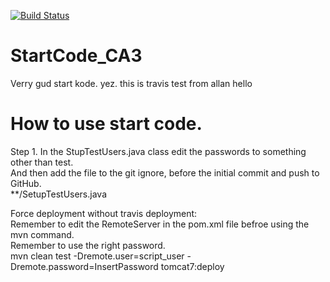 [![Build Status](https://travis-ci.org/Gold-ish/StartCode_CA3_Backend.svg?branch=master)](https://travis-ci.org/Gold-ish/StartCode_CA3_Backend)

# StartCode_CA3
Verry gud start kode. yez.
this is travis test from allan hello

# How to use start code.
Step 1.
In the StupTestUsers.java class edit the passwords to something other than test.  
And then add the file to the git ignore, before the initial commit and push to GitHub.  
**/SetupTestUsers.java  


Force deployment without travis deployment:  
Remember to edit the RemoteServer in the pom.xml file befroe using the mvn command.  
Remember to use the right password.  
mvn clean test -Dremote.user=script_user -Dremote.password=InsertPassword tomcat7:deploy  


